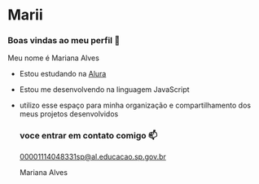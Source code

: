 # Marii
### Boas vindas ao meu perfil 💙
Meu nome é Mariana Alves

- Estou estudando na [Alura]( https://www.alura.com.br)
- Estou me desenvolvendo na linguagem JavaScript
- utilizo esse espaço para minha organização e compartilhamento dos meus projetos desenvolvidos

  ### voce entrar em contato comigo 📫

  00001114048331sp@al.educacao.sp.gov.br
  
  Mariana Alves

